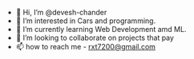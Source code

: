 - 👋 Hi, I’m @devesh-chander
- 👀 I’m interested in Cars and programming.
- 🌱 I’m currently learning Web Development amd ML.
- 💞️ I’m looking to collaborate on projects that pay
- 📫 how to reach me - rxt7200@gmail.com

<!---
devesh-chander/devesh-chander is a ✨ special ✨ repository because its `README.md` (this file) appears on your GitHub profile.
You can click the Preview link to take a look at your changes.
--->

